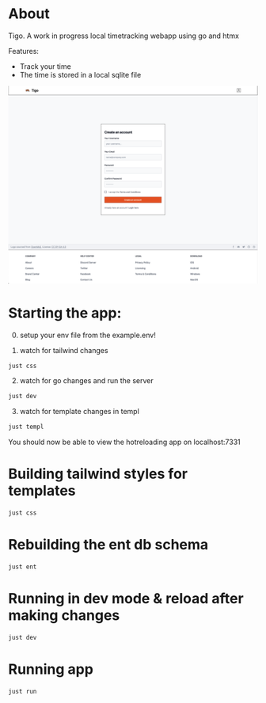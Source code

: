 # About
Tigo. A work in progress local timetracking webapp using go and htmx

Features:

- Track your time
- The time is stored in a local sqlite file

![register](./static/assets/readme_register.png)

# Starting the app:

0. setup your env file from the example.env!

1. watch for tailwind changes
```bash
just css
```

2. watch for go changes and run the server
```bash
just dev
```

3. watch for template changes in templ
```bash
just templ
```

You should now be able to view the hotreloading app on localhost:7331


# Building tailwind styles for templates
```bash
just css
```

# Rebuilding the ent db schema
```bash
just ent
```

# Running in dev mode & reload after making changes
```bash
just dev
```

# Running app
```bash
just run
```

